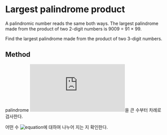 # Largest palindrome product

A palindromic number reads the same both ways. The largest palindrome made from the product of two 2-digit numbers is 9009 = 91 × 99.

Find the largest palindrome made from the product of two 3-digit numbers.

## Method

palindrome ![equation](https://latex.codecogs.com/gif.latex?n)을 큰 수부터 차례로 검사한다.

어떤 수 ![equation](https://latex.codecogs.com/gif.latex?\sqrt&space;n&space;\leq&space;x&space;\leq&space;10^d&space;-&space;1)에 대하여 나누어 지는 지 확인한다.
